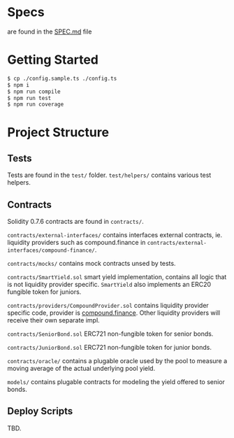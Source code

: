 # Specs

are found in the [SPEC.md](./SPEC.md) file

# Getting Started

```bash
$ cp ./config.sample.ts ./config.ts
$ npm i
$ npm run compile
$ npm run test
$ npm run coverage
```
# Project Structure

## Tests

Tests are found in the `test/` folder. `test/helpers/` contains various test helpers.

## Contracts

Solidity 0.7.6 contracts are found in `contracts/`.

`contracts/external-interfaces/` contains interfaces external contracts, ie. liquidity providers such as compound.finance in `contracts/external-interfaces/compound-finance/`.

`contracts/mocks/` contains mock contracts unsed by tests.

`contracts/SmartYield.sol` smart yield implementation, contains all logic that is not liquidity provider specific. `SmartYield` also implements an ERC20 fungible token for juniors.

`contracts/providers/CompoundProvider.sol` contains liquidity provider specific code, provider is [compound.finance](http://compound.finance/). Other liquidity providers will receive their own separate impl.

`contracts/SeniorBond.sol` ERC721 non-fungible token for senior bonds.

`contracts/JuniorBond.sol` ERC721 non-fungible token for junior bonds.

`contracts/oracle/` contains a plugable oracle used by the pool to measure a moving average of the actual underlying pool yield.

`models/` contains plugable contracts for modeling the yield offered to senior bonds.

## Deploy Scripts

TBD.
